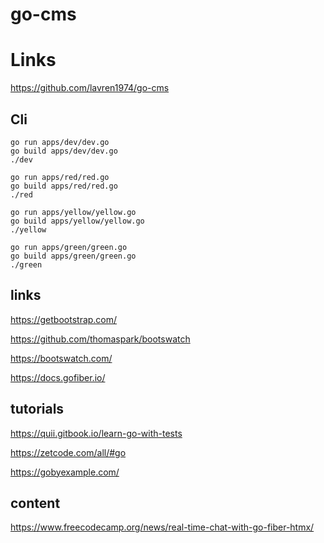 # go-cms

# Links

https://github.com/lavren1974/go-cms

## Cli

```
go run apps/dev/dev.go
go build apps/dev/dev.go
./dev
```  

```
go run apps/red/red.go
go build apps/red/red.go
./red
```

```
go run apps/yellow/yellow.go
go build apps/yellow/yellow.go
./yellow
```

```
go run apps/green/green.go
go build apps/green/green.go
./green
```


## links

https://getbootstrap.com/

https://github.com/thomaspark/bootswatch

https://bootswatch.com/

https://docs.gofiber.io/


## tutorials

https://quii.gitbook.io/learn-go-with-tests

https://zetcode.com/all/#go

https://gobyexample.com/

## content

https://www.freecodecamp.org/news/real-time-chat-with-go-fiber-htmx/